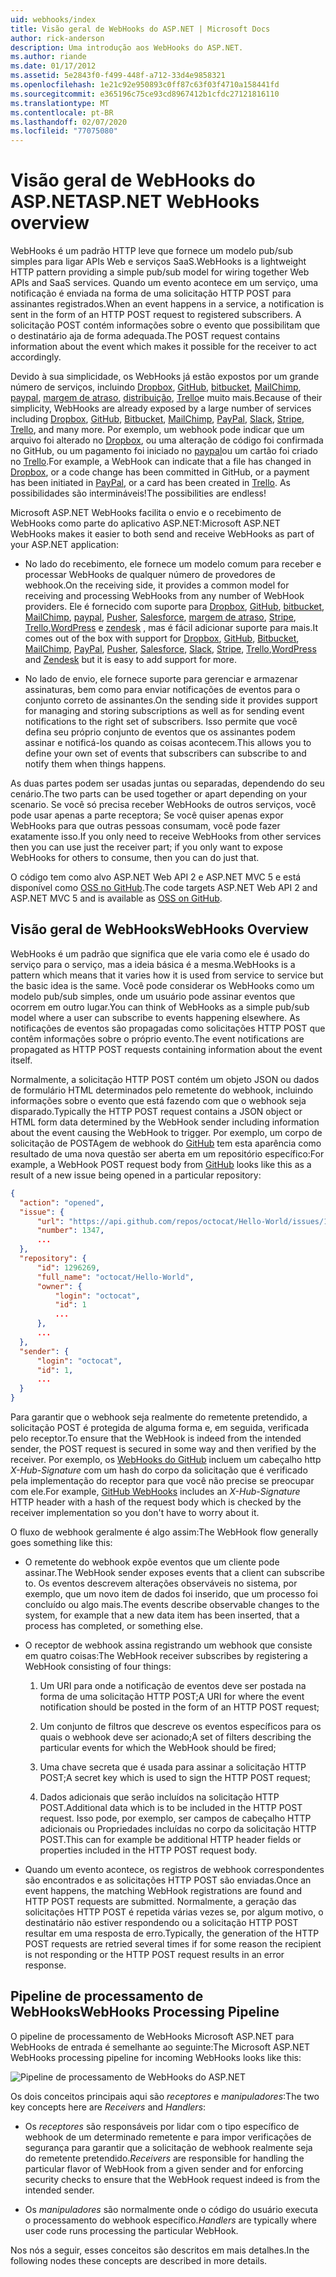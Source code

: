 ```yaml
---
uid: webhooks/index
title: Visão geral de WebHooks do ASP.NET | Microsoft Docs
author: rick-anderson
description: Uma introdução aos WebHooks do ASP.NET.
ms.author: riande
ms.date: 01/17/2012
ms.assetid: 5e2843f0-f499-448f-a712-33d4e9858321
ms.openlocfilehash: 1e21c92e950893c0ff87c63f03f4710a158441fd
ms.sourcegitcommit: e365196c75ce93cd8967412b1cfdc27121816110
ms.translationtype: MT
ms.contentlocale: pt-BR
ms.lasthandoff: 02/07/2020
ms.locfileid: "77075080"
---
```

# <a name="aspnet-webhooks-overview"></a><span data-ttu-id="6210e-103">Visão geral de WebHooks do ASP.NET</span><span class="sxs-lookup"><span data-stu-id="6210e-103">ASP.NET WebHooks overview</span></span>

<span data-ttu-id="6210e-104">WebHooks é um padrão HTTP leve que fornece um modelo pub/sub simples para ligar APIs Web e serviços SaaS.</span><span class="sxs-lookup"><span data-stu-id="6210e-104">WebHooks is a lightweight HTTP pattern providing a simple pub/sub model for wiring together Web APIs and SaaS services.</span></span> <span data-ttu-id="6210e-105">Quando um evento acontece em um serviço, uma notificação é enviada na forma de uma solicitação HTTP POST para assinantes registrados.</span><span class="sxs-lookup"><span data-stu-id="6210e-105">When an event happens in a service, a notification is sent in the form of an HTTP POST request to registered subscribers.</span></span> <span data-ttu-id="6210e-106">A solicitação POST contém informações sobre o evento que possibilitam que o destinatário aja de forma adequada.</span><span class="sxs-lookup"><span data-stu-id="6210e-106">The POST request contains information about the event which makes it possible for the receiver to act accordingly.</span></span>

<span data-ttu-id="6210e-107">Devido à sua simplicidade, os WebHooks já estão expostos por um grande número de serviços, incluindo [Dropbox](http://dropbox.com/), [GitHub](https://www.github.com/), [bitbucket](https://bitbucket.org/), [MailChimp](http://www.mailchimp.com/), [paypal](http://www.paypal.com/), [margem de atraso](http://www.slack.com), [distribuição](http://www.stripe.com), [Trello](http://www.trello.com/)e muito mais.</span><span class="sxs-lookup"><span data-stu-id="6210e-107">Because of their simplicity, WebHooks are already exposed by a large number of services including [Dropbox](http://dropbox.com/), [GitHub](https://www.github.com/), [Bitbucket](https://bitbucket.org/), [MailChimp](http://www.mailchimp.com/), [PayPal](http://www.paypal.com/), [Slack](http://www.slack.com), [Stripe](http://www.stripe.com), [Trello](http://www.trello.com/), and many more.</span></span> <span data-ttu-id="6210e-108">Por exemplo, um webhook pode indicar que um arquivo foi alterado no [Dropbox](http://dropbox.com/), ou uma alteração de código foi confirmada no GitHub, ou um pagamento foi iniciado no [paypal](http://www.paypal.com/)ou um cartão foi criado no [Trello](http://www.trello.com/).</span><span class="sxs-lookup"><span data-stu-id="6210e-108">For example, a WebHook can indicate that a file has changed in [Dropbox](http://dropbox.com/), or a code change has been committed in GitHub, or a payment has been initiated in [PayPal](http://www.paypal.com/), or a card has been created in [Trello](http://www.trello.com/).</span></span> <span data-ttu-id="6210e-109">As possibilidades são intermináveis!</span><span class="sxs-lookup"><span data-stu-id="6210e-109">The possibilities are endless!</span></span>

<span data-ttu-id="6210e-110">Microsoft ASP.NET WebHooks facilita o envio e o recebimento de WebHooks como parte do aplicativo ASP.NET:</span><span class="sxs-lookup"><span data-stu-id="6210e-110">Microsoft ASP.NET WebHooks makes it easier to both send and receive WebHooks as part of your ASP.NET application:</span></span>

* <span data-ttu-id="6210e-111">No lado do recebimento, ele fornece um modelo comum para receber e processar WebHooks de qualquer número de provedores de webhook.</span><span class="sxs-lookup"><span data-stu-id="6210e-111">On the receiving side, it provides a common model for receiving and processing WebHooks from any number of WebHook providers.</span></span> <span data-ttu-id="6210e-112">Ele é fornecido com suporte para [Dropbox](http://dropbox.com/), [GitHub](https://www.github.com/), [bitbucket](https://bitbucket.org/), [MailChimp](http://www.mailchimp.com/), [paypal](http://www.paypal.com/), [Pusher](http://www.pusher.com), [Salesforce](http://www.salesforce.com), [margem de atraso](http://www.slack.com), [Stripe](http://www.stripe.com), [Trello](http://www.trello.com/),[WordPress](http://www.wordpress.com) e [zendesk](https://www.zendesk.com/) , mas é fácil adicionar suporte para mais.</span><span class="sxs-lookup"><span data-stu-id="6210e-112">It comes out of the box with support for [Dropbox](http://dropbox.com/), [GitHub](https://www.github.com/), [Bitbucket](https://bitbucket.org/), [MailChimp](http://www.mailchimp.com/), [PayPal](http://www.paypal.com/), [Pusher](http://www.pusher.com), [Salesforce](http://www.salesforce.com), [Slack](http://www.slack.com), [Stripe](http://www.stripe.com), [Trello](http://www.trello.com/),[WordPress](http://www.wordpress.com) and [Zendesk](https://www.zendesk.com/) but it is easy to add support for more.</span></span>

* <span data-ttu-id="6210e-113">No lado de envio, ele fornece suporte para gerenciar e armazenar assinaturas, bem como para enviar notificações de eventos para o conjunto correto de assinantes.</span><span class="sxs-lookup"><span data-stu-id="6210e-113">On the sending side it provides support for managing and storing subscriptions as well as for sending event notifications to the right set of subscribers.</span></span> <span data-ttu-id="6210e-114">Isso permite que você defina seu próprio conjunto de eventos que os assinantes podem assinar e notificá-los quando as coisas acontecem.</span><span class="sxs-lookup"><span data-stu-id="6210e-114">This allows you to define your own set of events that subscribers can subscribe to and notify them when things happens.</span></span>

<span data-ttu-id="6210e-115">As duas partes podem ser usadas juntas ou separadas, dependendo do seu cenário.</span><span class="sxs-lookup"><span data-stu-id="6210e-115">The two parts can be used together or apart depending on your scenario.</span></span> <span data-ttu-id="6210e-116">Se você só precisa receber WebHooks de outros serviços, você pode usar apenas a parte receptora; Se você quiser apenas expor WebHooks para que outras pessoas consumam, você pode fazer exatamente isso.</span><span class="sxs-lookup"><span data-stu-id="6210e-116">If you only need to receive WebHooks from other services then you can use just the receiver part; if you only want to expose WebHooks for others to consume, then you can do just that.</span></span>

<span data-ttu-id="6210e-117">O código tem como alvo ASP.NET Web API 2 e ASP.NET MVC 5 e está disponível como [OSS no GitHub](https://github.com/aspnet/WebHooks).</span><span class="sxs-lookup"><span data-stu-id="6210e-117">The code targets ASP.NET Web API 2 and ASP.NET MVC 5 and is available as [OSS on GitHub](https://github.com/aspnet/WebHooks).</span></span>

## <a name="webhooks-overview"></a><span data-ttu-id="6210e-118">Visão geral de WebHooks</span><span class="sxs-lookup"><span data-stu-id="6210e-118">WebHooks Overview</span></span>

<span data-ttu-id="6210e-119">WebHooks é um padrão que significa que ele varia como ele é usado do serviço para o serviço, mas a ideia básica é a mesma.</span><span class="sxs-lookup"><span data-stu-id="6210e-119">WebHooks is a pattern which means that it varies how it is used from service to service but the basic idea is the same.</span></span> <span data-ttu-id="6210e-120">Você pode considerar os WebHooks como um modelo pub/sub simples, onde um usuário pode assinar eventos que ocorrem em outro lugar.</span><span class="sxs-lookup"><span data-stu-id="6210e-120">You can think of WebHooks as a simple pub/sub model where a user can subscribe to events happening elsewhere.</span></span> <span data-ttu-id="6210e-121">As notificações de eventos são propagadas como solicitações HTTP POST que contêm informações sobre o próprio evento.</span><span class="sxs-lookup"><span data-stu-id="6210e-121">The event notifications are propagated as HTTP POST requests containing information about the event itself.</span></span>

<span data-ttu-id="6210e-122">Normalmente, a solicitação HTTP POST contém um objeto JSON ou dados de formulário HTML determinados pelo remetente do webhook, incluindo informações sobre o evento que está fazendo com que o webhook seja disparado.</span><span class="sxs-lookup"><span data-stu-id="6210e-122">Typically the HTTP POST request contains a JSON object or HTML form data determined by the WebHook sender including information about the event causing the WebHook to trigger.</span></span> <span data-ttu-id="6210e-123">Por exemplo, um corpo de solicitação de POSTAgem de webhook do [GitHub](https://www.github.com/) tem esta aparência como resultado de uma nova questão ser aberta em um repositório específico:</span><span class="sxs-lookup"><span data-stu-id="6210e-123">For example, a WebHook POST request body from [GitHub](https://www.github.com/) looks like this as a result of a new issue being opened in a particular repository:</span></span>

```json
{
  "action": "opened",
  "issue": {
      "url": "https://api.github.com/repos/octocat/Hello-World/issues/1347",
      "number": 1347,
      ...
  },
  "repository": {
      "id": 1296269,
      "full_name": "octocat/Hello-World",
      "owner": {
          "login": "octocat",
          "id": 1
          ...
      },
      ...
  },
  "sender": {
      "login": "octocat",
      "id": 1,
      ...
  }
}
```

<span data-ttu-id="6210e-124">Para garantir que o webhook seja realmente do remetente pretendido, a solicitação POST é protegida de alguma forma e, em seguida, verificada pelo receptor.</span><span class="sxs-lookup"><span data-stu-id="6210e-124">To ensure that the WebHook is indeed from the intended sender, the POST request is secured in some way and then verified by the receiver.</span></span> <span data-ttu-id="6210e-125">Por exemplo, os [WebHooks do GitHub](https://developer.github.com/webhooks/) incluem um cabeçalho http *X-Hub-Signature* com um hash do corpo da solicitação que é verificado pela implementação do receptor para que você não precise se preocupar com ele.</span><span class="sxs-lookup"><span data-stu-id="6210e-125">For example, [GitHub WebHooks](https://developer.github.com/webhooks/) includes an *X-Hub-Signature* HTTP header with a hash of the request body which is checked by the receiver implementation so you don't have to worry about it.</span></span>

<span data-ttu-id="6210e-126">O fluxo de webhook geralmente é algo assim:</span><span class="sxs-lookup"><span data-stu-id="6210e-126">The WebHook flow generally goes something like this:</span></span>

* <span data-ttu-id="6210e-127">O remetente do webhook expõe eventos que um cliente pode assinar.</span><span class="sxs-lookup"><span data-stu-id="6210e-127">The WebHook sender exposes events that a client can subscribe to.</span></span> <span data-ttu-id="6210e-128">Os eventos descrevem alterações observáveis no sistema, por exemplo, que um novo item de dados foi inserido, que um processo foi concluído ou algo mais.</span><span class="sxs-lookup"><span data-stu-id="6210e-128">The events describe observable changes to the system, for example that a new data item has been inserted, that a process has completed, or something else.</span></span>

* <span data-ttu-id="6210e-129">O receptor de webhook assina registrando um webhook que consiste em quatro coisas:</span><span class="sxs-lookup"><span data-stu-id="6210e-129">The WebHook receiver subscribes by registering a WebHook consisting of four things:</span></span>

     1. <span data-ttu-id="6210e-130">Um URI para onde a notificação de eventos deve ser postada na forma de uma solicitação HTTP POST;</span><span class="sxs-lookup"><span data-stu-id="6210e-130">A URI for where the event notification should be posted in the form of an HTTP POST request;</span></span>

     2. <span data-ttu-id="6210e-131">Um conjunto de filtros que descreve os eventos específicos para os quais o webhook deve ser acionado;</span><span class="sxs-lookup"><span data-stu-id="6210e-131">A set of filters describing the particular events for which the WebHook should be fired;</span></span>

     3. <span data-ttu-id="6210e-132">Uma chave secreta que é usada para assinar a solicitação HTTP POST;</span><span class="sxs-lookup"><span data-stu-id="6210e-132">A secret key which is used to sign the HTTP POST request;</span></span>

     4. <span data-ttu-id="6210e-133">Dados adicionais que serão incluídos na solicitação HTTP POST.</span><span class="sxs-lookup"><span data-stu-id="6210e-133">Additional data which is to be included in the HTTP POST request.</span></span> <span data-ttu-id="6210e-134">Isso pode, por exemplo, ser campos de cabeçalho HTTP adicionais ou Propriedades incluídas no corpo da solicitação HTTP POST.</span><span class="sxs-lookup"><span data-stu-id="6210e-134">This can for example be additional HTTP header fields or properties included in the HTTP POST request body.</span></span>

* <span data-ttu-id="6210e-135">Quando um evento acontece, os registros de webhook correspondentes são encontrados e as solicitações HTTP POST são enviadas.</span><span class="sxs-lookup"><span data-stu-id="6210e-135">Once an event happens, the matching WebHook registrations are found and HTTP POST requests are submitted.</span></span> <span data-ttu-id="6210e-136">Normalmente, a geração das solicitações HTTP POST é repetida várias vezes se, por algum motivo, o destinatário não estiver respondendo ou a solicitação HTTP POST resultar em uma resposta de erro.</span><span class="sxs-lookup"><span data-stu-id="6210e-136">Typically, the generation of the HTTP POST requests are retried several times if for some reason the recipient is not responding or the HTTP POST request results in an error response.</span></span>

## <a name="webhooks-processing-pipeline"></a><span data-ttu-id="6210e-137">Pipeline de processamento de WebHooks</span><span class="sxs-lookup"><span data-stu-id="6210e-137">WebHooks Processing Pipeline</span></span>

<span data-ttu-id="6210e-138">O pipeline de processamento de WebHooks Microsoft ASP.NET para WebHooks de entrada é semelhante ao seguinte:</span><span class="sxs-lookup"><span data-stu-id="6210e-138">The Microsoft ASP.NET WebHooks processing pipeline for incoming WebHooks looks like this:</span></span>

![Pipeline de processamento de WebHooks do ASP.NET](_static/WebHookReceivers.png)

<span data-ttu-id="6210e-140">Os dois conceitos principais aqui são *receptores* e *manipuladores*:</span><span class="sxs-lookup"><span data-stu-id="6210e-140">The two key concepts here are *Receivers* and *Handlers*:</span></span>

* <span data-ttu-id="6210e-141">Os *receptores* são responsáveis por lidar com o tipo específico de webhook de um determinado remetente e para impor verificações de segurança para garantir que a solicitação de webhook realmente seja do remetente pretendido.</span><span class="sxs-lookup"><span data-stu-id="6210e-141">*Receivers* are responsible for handling the particular flavor of WebHook from a given sender and for enforcing security checks to ensure that the WebHook request indeed is from the intended sender.</span></span>

* <span data-ttu-id="6210e-142">Os *manipuladores* são normalmente onde o código do usuário executa o processamento do webhook específico.</span><span class="sxs-lookup"><span data-stu-id="6210e-142">*Handlers* are typically where user code runs processing the particular WebHook.</span></span>

<span data-ttu-id="6210e-143">Nos nós a seguir, esses conceitos são descritos em mais detalhes.</span><span class="sxs-lookup"><span data-stu-id="6210e-143">In the following nodes these concepts are described in more details.</span></span>

